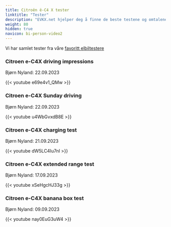 ```yaml
---
title: Citroën ë-C4 X tester
linktitle: "Tester"
description: "EVKX.net hjelper deg å finne de beste testene og omtalene av denne modellen. "
weight: 80
hidden: true
navicon: bi-person-video2
---
```

Vi har samlet tester fra våre [favoritt elbiltestere](../../../../guides/evreviewers/)

<div class="container text-center shadow p-2 pe-4 mb-5 bg-body-tertiary rounded border">
<h3>Citroen e-C4X driving impressions</h3>
<p>Bjørn Nyland: 22.09.2023</p>

{{< youtube e69e4v1_QMw >}}

</div>
<div class="container text-center shadow p-2 pe-4 mb-5 bg-body-tertiary rounded border">
<h3>Citroen e-C4X Sunday driving</h3>
<p>Bjørn Nyland: 22.09.2023</p>

{{< youtube u4WbGvxdB8E >}}

</div>
<div class="container text-center shadow p-2 pe-4 mb-5 bg-body-tertiary rounded border">
<h3>Citroen e-C4X charging test</h3>
<p>Bjørn Nyland: 21.09.2023</p>

{{< youtube dW5LC4Iu7nI >}}

</div>
<div class="container text-center shadow p-2 pe-4 mb-5 bg-body-tertiary rounded border">
<h3>Citroen e-C4X extended range test</h3>
<p>Bjørn Nyland: 17.09.2023</p>

{{< youtube xSeHgcHJ33g >}}

</div>
<div class="container text-center shadow p-2 pe-4 mb-5 bg-body-tertiary rounded border">
<h3>Citroen e-C4X banana box test</h3>
<p>Bjørn Nyland: 09.09.2023</p>

{{< youtube nay0EuG3uW4 >}}

</div>

